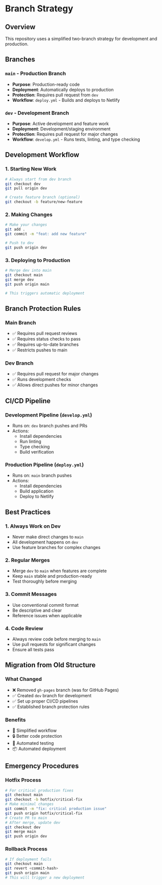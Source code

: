 # Branch Strategy

## Overview
This repository uses a simplified two-branch strategy for development and production.

## Branches

### `main` - Production Branch
- **Purpose**: Production-ready code
- **Deployment**: Automatically deploys to production
- **Protection**: Requires pull request from `dev`
- **Workflow**: `deploy.yml` - Builds and deploys to Netlify

### `dev` - Development Branch
- **Purpose**: Active development and feature work
- **Deployment**: Development/staging environment
- **Protection**: Requires pull request for major changes
- **Workflow**: `develop.yml` - Runs tests, linting, and type checking

## Development Workflow

### 1. Starting New Work
```bash
# Always start from dev branch
git checkout dev
git pull origin dev

# Create feature branch (optional)
git checkout -b feature/new-feature
```

### 2. Making Changes
```bash
# Make your changes
git add .
git commit -m "feat: add new feature"

# Push to dev
git push origin dev
```

### 3. Deploying to Production
```bash
# Merge dev into main
git checkout main
git merge dev
git push origin main

# This triggers automatic deployment
```

## Branch Protection Rules

### Main Branch
- ✅ Requires pull request reviews
- ✅ Requires status checks to pass
- ✅ Requires up-to-date branches
- ✅ Restricts pushes to main

### Dev Branch
- ✅ Requires pull request for major changes
- ✅ Runs development checks
- ✅ Allows direct pushes for minor changes

## CI/CD Pipeline

### Development Pipeline (`develop.yml`)
- Runs on: `dev` branch pushes and PRs
- Actions:
  - Install dependencies
  - Run linting
  - Type checking
  - Build verification

### Production Pipeline (`deploy.yml`)
- Runs on: `main` branch pushes
- Actions:
  - Install dependencies
  - Build application
  - Deploy to Netlify

## Best Practices

### 1. Always Work on Dev
- Never make direct changes to `main`
- All development happens on `dev`
- Use feature branches for complex changes

### 2. Regular Merges
- Merge `dev` to `main` when features are complete
- Keep `main` stable and production-ready
- Test thoroughly before merging

### 3. Commit Messages
- Use conventional commit format
- Be descriptive and clear
- Reference issues when applicable

### 4. Code Review
- Always review code before merging to `main`
- Use pull requests for significant changes
- Ensure all tests pass

## Migration from Old Structure

### What Changed
- ❌ Removed `gh-pages` branch (was for GitHub Pages)
- ✅ Created `dev` branch for development
- ✅ Set up proper CI/CD pipelines
- ✅ Established branch protection rules

### Benefits
- 🚀 Simplified workflow
- 🔒 Better code protection
- 🧪 Automated testing
- 📦 Automated deployment

## Emergency Procedures

### Hotfix Process
```bash
# For critical production fixes
git checkout main
git checkout -b hotfix/critical-fix
# Make minimal changes
git commit -m "fix: critical production issue"
git push origin hotfix/critical-fix
# Create PR to main
# After merge, update dev
git checkout dev
git merge main
git push origin dev
```

### Rollback Process
```bash
# If deployment fails
git checkout main
git revert <commit-hash>
git push origin main
# This will trigger a new deployment
```
